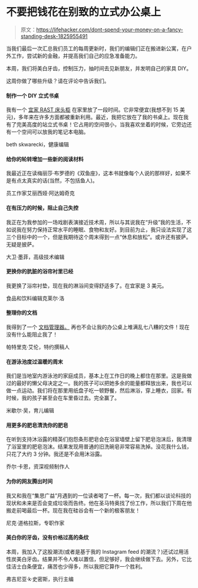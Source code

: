 # 不要把钱花在别致的立式办公桌上

> 原文：<https://lifehacker.com/dont-spend-your-money-on-a-fancy-standing-desk-1825955491>

当我们最后一次汇总我们员工的每周更新时，我们的编辑们正在搬进新公寓，在户外工作，尝试新的金融，并提高我们自己的应急准备能力。



本周，我们将美白牙齿，控制压力，抽时间去见新朋友，并发明自己的家具 DIY。

这周你做了哪些升级？请在评论中告诉我们。



#### 制作一个 DIY 立式书桌

我有一个 [宜家 RAST 床头柜](https://www.amazon.com/IKEA-Ikea-Rast-Nightstand/dp/B01GUHPVK0?asc_campaign=InlineText&asc_refurl=https://lifehacker.com/dont-spend-your-money-on-a-fancy-standing-desk-1825955491&asc_source=&tag=kinjalifehackerlink-20) 在家里放了一段时间。它非常便宜(我想不到 15 美元)，多年来在许多方面都被重新利用。最近，我把它放在了我的书桌上。现在我有了完美高度的站立式书桌！它占用的空间很小，当我喜欢坐着的时候，它旁边还有一个空间可以放我的笔记本电脑。

beth skwarecki，健康编辑





#### 给你的轮转增加一些新的阅读材料

我最近正在读梅丽莎·布罗德的《双鱼座》，这本书就像每个人说的那样好，如果不是有点太真实的话(当然，不包括鱼人)。

员工作家艾丽西娅·阿达姆奇克





#### 在有压力的时候，阻止自己失控

我正在为我参加的一场戏剧表演接近技术周，所以与其说我在“升级”我的生活，不如说我在努力保持正常水平的睡眠、食物和友好。到目前为止，我只设法实现了这三个目标中的一个，但是我期待这个周末得到一点“休息和放松”。或许还有披萨。无疑是披萨。

大卫·墨菲，高级技术编辑





#### 更换你的肮脏的浴帘衬里已经

我更换了浴帘衬垫，现在我的淋浴间变得舒适多了。在宜家是 3 美元。

食品和饮料编辑克莱尔·洛





#### 整理你的文档

我得到了一个 [文档管理器。](https://www.amazon.com/gp/product/B06ZZY5R2Y/?asc_campaign=InlineText&asc_refurl=https://lifehacker.com/dont-spend-your-money-on-a-fancy-standing-desk-1825955491&asc_source=&tag=kinjalifehackerlink-20) 再也不会让我的办公桌上堆满乱七八糟的文件！现在没有什么能阻止我了！

帕特里克·艾伦，特约撰稿人





#### 在游泳池度过温暖的周末

我们是当地室内游泳池的家庭成员，基本上在工作日的晚上都住在那里。这是我做过的最好的懒父母决定之一。我的孩子可以把她多余的能量都释放出来，我也可以做一点运动。我们将在那里用纸盘子吃一顿野餐，然后淋浴，穿上睡衣，回家。有时候，我的孩子甚至会在车里昏过去。完全赢了。

米歇尔·吴，育儿编辑





#### 用更多的肥皂清洗你的肥皂

在听到支持沐浴露的精英们抱怨条形肥皂会在浴室墙壁上留下肥皂泡沫后，我清理了浴室里的肥皂泡沫。结果发现用普通的旧洗碗皂非常容易洗掉。没花我什么钱，只花了大约 3 分钟。我还是不会用沐浴露。

乔尔·卡恩，资深视频制作人





#### 为你的网友腾出时间

我又和我在“集思广益”月遇到的一位读者喝了一杯。每一次，我们都以谈论科技的现状和未来是否会变成垃圾而告终。他在圣马特奥找了份工作，所以我们下周在他搬走前喝最后一杯。现在我在硅谷会有一个新的极客朋友！

尼克·道格拉斯，专职作家





#### 美白你的牙齿，没有价格过高的条纹

本周，我加入了这股潮流(或者是基于我的 Instagram feed 的潮流？)还试过用活性炭美白牙齿。结果并不令人难以置信，但足够好，我会继续做下去。另外，它比佳洁士白条便宜，痛苦也少得多，所以我把它算作一个胜利。

弗吉尼亚·k·史密斯，执行主编

